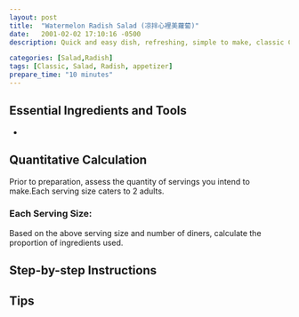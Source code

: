 ```yaml
---
layout: post
title:  "Watermelon Radish Salad (凉拌心裡美蘿蔔)"
date:   2001-02-02 17:10:16 -0500
description: Quick and easy dish, refreshing, simple to make, classic Chinese appetizer .

categories: [Salad,Radish]
tags: [Classic, Salad, Radish, appetizer]
prepare_time: "10 minutes" 
---
```


## Essential Ingredients and Tools
-

## Quantitative Calculation

Prior to preparation, assess the quantity of servings you intend to make.Each serving size caters to 2 adults.

### Each Serving Size:


Based on the above serving size and number of diners, calculate the proportion of ingredients used.




## Step-by-step Instructions

## Tips

